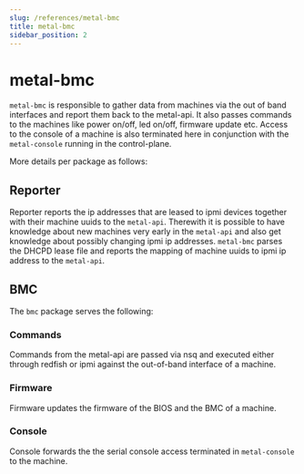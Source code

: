 ```yaml
---
slug: /references/metal-bmc
title: metal-bmc
sidebar_position: 2
---
```


# metal-bmc

`metal-bmc` is responsible to gather data from machines via the out of band interfaces and report them back to the metal-api.
It also passes commands to the machines like power on/off, led on/off, firmware update etc.
Access to the console of a machine is also terminated here in conjunction with the `metal-console` running in the control-plane.

More details per package as follows:

## Reporter

Reporter reports the ip addresses that are leased to ipmi devices together with their machine uuids to the `metal-api`.
Therewith it is possible to have knowledge about new machines very early in the `metal-api` and also get knowledge about possibly changing ipmi ip addresses.
`metal-bmc` parses the DHCPD lease file and reports the mapping of machine uuids to ipmi ip address to the `metal-api`.

## BMC

The `bmc` package serves the following:

### Commands

Commands from the metal-api are passed via nsq and executed either through redfish or ipmi against the out-of-band interface of a machine.

### Firmware

Firmware updates the firmware of the BIOS and the BMC of a machine.

### Console

Console forwards the the serial console access terminated in `metal-console` to the machine.